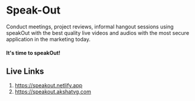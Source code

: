 # Speak-Out

Conduct meetings, project reviews, informal hangout sessions using speakOut with the best quality live videos and audios with the most secure application in the marketing today.

#### It's time to speakOut!


## Live Links
1) <https://speakout.netlify.app>
2) <https://speakout.akshatvg.com>
